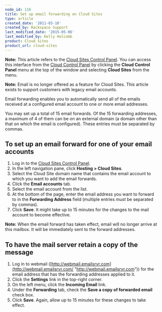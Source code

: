 ```yaml
---
node_id: 116
title: Set up email forwarding on Cloud Sites
type: article
created_date: '2011-03-10'
created_by: Rackspace Support
last_modified_date: '2015-05-06'
last_modified_by: Kelly Holcomb
product: Cloud Sites
product_url: cloud-sites
---
```


**Note:** This article refers to the [Cloud Sites Control
Panel](https://manage.rackspacecloud.com). You can access this interface
from the [Cloud Control Panel](https://mycloud.rackspace.com) by
clicking the **Cloud Control Panel** menu at the top of the window and
selecting **Cloud Sites** from the menu.

**Note:** Email is no longer offered as a feature for Cloud Sites. This
article exists to support customers with legacy email accounts.

Email forwarding enables you to automatically send all of the emails
received at a configured email account to one or more email addresses.

You may set up a total of 15 email forwards. Of the 15 forwarding
addresses, a maximum of 4 of them can be on an external domain (a domain
other than that on which the email is configured). These entries must be
separated by commas.

To set up an email forward for one of your email accounts
---------------------------------------------------------

1.  Log in to the [Cloud Sites Control
    Panel](https://manage.rackspacecloud.com/).
2.  In the left navigation pane, click **Hosting &gt; Cloud Sites**.
3.  Select the Cloud Site domain name that contains the email account to
    which you want to add the email forwards.
4.  Click the **Email accounts** tab.
5.  Select the email account from the list.
6.  At the bottom of the page, enter the email address you want to
    forward to in the **Forwarding Address** field (multiple entries
    *must* be separated by commas).
7.  Click **Save**.
    It might take up to 15 minutes for the changes to the mail account
    to become effective.

**Note:** When the email forward has taken effect, email will no longer
arrive at this mailbox. It will be immediately sent to the forward
addresses.

To have the mail server retain a copy of the message
----------------------------------------------------

1.  Log in to webmail
    ([http://webmail.emailsrvr.com](http://webmail.emailsrvr.com/ "http://webmail.emailsrvr.com"))
    for the email address that has the forwarding addresses applied
    to it.
2.  Click the **Settings** link in the top-right corner.
3.  On the left menu, click the **Incoming Email** link.
4.  Under the **Forwarding** tab, check the **Save a copy of forwarded
    email** check box.
5.  Click **Save**.
    Again, allow up to 15 minutes for these changes to take effect.


